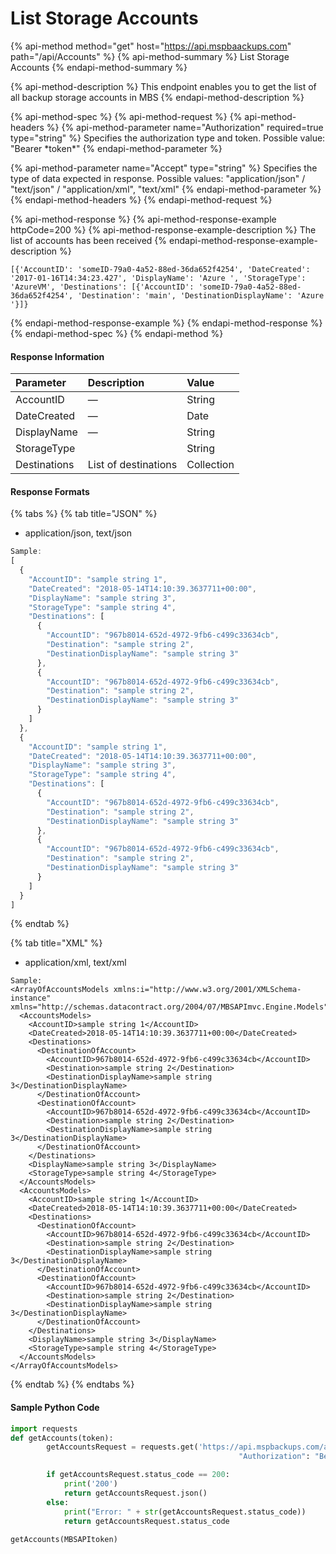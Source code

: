 # List Storage Accounts

{% api-method method="get" host="https://api.mspbaackups.com" path="/api/Accounts" %}
{% api-method-summary %}
List Storage Accounts
{% endapi-method-summary %}

{% api-method-description %}
This endpoint enables you to get the list of all backup storage accounts in MBS
{% endapi-method-description %}

{% api-method-spec %}
{% api-method-request %}
{% api-method-headers %}
{% api-method-parameter name="Authorization" required=true type="string" %}
Specifies the authorization type and token. Possible value: "Bearer \*token\*"
{% endapi-method-parameter %}

{% api-method-parameter name="Accept" type="string" %}
Specifies the type of data expected in response. Possible values:  "application/json" / "text/json" / "application/xml", "text/xml"
{% endapi-method-parameter %}
{% endapi-method-headers %}
{% endapi-method-request %}

{% api-method-response %}
{% api-method-response-example httpCode=200 %}
{% api-method-response-example-description %}
The list of accounts has been received
{% endapi-method-response-example-description %}

```
[{'AccountID': 'someID-79a0-4a52-88ed-36da652f4254', 'DateCreated': '2017-01-16T14:34:23.427', 'DisplayName': 'Azure ', 'StorageType': 'AzureVM', 'Destinations': [{'AccountID': 'someID-79a0-4a52-88ed-36da652f4254', 'Destination': 'main', 'DestinationDisplayName': 'Azure '}]}
```
{% endapi-method-response-example %}
{% endapi-method-response %}
{% endapi-method-spec %}
{% endapi-method %}

#### Response Information

| Parameter | Description | Value |
| :--- | :--- | :--- |
| AccountID | — | String |
| DateCreated | — | Date |
| DisplayName | — | String |
| StorageType |  | String |
| Destinations | List of destinations | Collection  |

#### Response Formats

{% tabs %}
{% tab title="JSON" %}
* application/json, text/json

```javascript
Sample:
[
  {
    "AccountID": "sample string 1",
    "DateCreated": "2018-05-14T14:10:39.3637711+00:00",
    "DisplayName": "sample string 3",
    "StorageType": "sample string 4",
    "Destinations": [
      {
        "AccountID": "967b8014-652d-4972-9fb6-c499c33634cb",
        "Destination": "sample string 2",
        "DestinationDisplayName": "sample string 3"
      },
      {
        "AccountID": "967b8014-652d-4972-9fb6-c499c33634cb",
        "Destination": "sample string 2",
        "DestinationDisplayName": "sample string 3"
      }
    ]
  },
  {
    "AccountID": "sample string 1",
    "DateCreated": "2018-05-14T14:10:39.3637711+00:00",
    "DisplayName": "sample string 3",
    "StorageType": "sample string 4",
    "Destinations": [
      {
        "AccountID": "967b8014-652d-4972-9fb6-c499c33634cb",
        "Destination": "sample string 2",
        "DestinationDisplayName": "sample string 3"
      },
      {
        "AccountID": "967b8014-652d-4972-9fb6-c499c33634cb",
        "Destination": "sample string 2",
        "DestinationDisplayName": "sample string 3"
      }
    ]
  }
]
```
{% endtab %}

{% tab title="XML" %}
* application/xml, text/xml

```markup
Sample:
<ArrayOfAccountsModels xmlns:i="http://www.w3.org/2001/XMLSchema-instance" xmlns="http://schemas.datacontract.org/2004/07/MBSAPImvc.Engine.Models">
  <AccountsModels>
    <AccountID>sample string 1</AccountID>
    <DateCreated>2018-05-14T14:10:39.3637711+00:00</DateCreated>
    <Destinations>
      <DestinationOfAccount>
        <AccountID>967b8014-652d-4972-9fb6-c499c33634cb</AccountID>
        <Destination>sample string 2</Destination>
        <DestinationDisplayName>sample string 3</DestinationDisplayName>
      </DestinationOfAccount>
      <DestinationOfAccount>
        <AccountID>967b8014-652d-4972-9fb6-c499c33634cb</AccountID>
        <Destination>sample string 2</Destination>
        <DestinationDisplayName>sample string 3</DestinationDisplayName>
      </DestinationOfAccount>
    </Destinations>
    <DisplayName>sample string 3</DisplayName>
    <StorageType>sample string 4</StorageType>
  </AccountsModels>
  <AccountsModels>
    <AccountID>sample string 1</AccountID>
    <DateCreated>2018-05-14T14:10:39.3637711+00:00</DateCreated>
    <Destinations>
      <DestinationOfAccount>
        <AccountID>967b8014-652d-4972-9fb6-c499c33634cb</AccountID>
        <Destination>sample string 2</Destination>
        <DestinationDisplayName>sample string 3</DestinationDisplayName>
      </DestinationOfAccount>
      <DestinationOfAccount>
        <AccountID>967b8014-652d-4972-9fb6-c499c33634cb</AccountID>
        <Destination>sample string 2</Destination>
        <DestinationDisplayName>sample string 3</DestinationDisplayName>
      </DestinationOfAccount>
    </Destinations>
    <DisplayName>sample string 3</DisplayName>
    <StorageType>sample string 4</StorageType>
  </AccountsModels>
</ArrayOfAccountsModels>
```
{% endtab %}
{% endtabs %}

#### Sample Python Code

```python
import requests
def getAccounts(token):
		getAccountsRequest = requests.get('https://api.mspbackups.com/api/Accounts', headers = {"Accept" : "application/json",
												   "Authorization": "Bearer " + token})

		if getAccountsRequest.status_code == 200:
			print('200')
			return getAccountsRequest.json()
		else:
			print("Error: " + str(getAccountsRequest.status_code))
			return getAccountsRequest.status_code
			
getAccounts(MBSAPItoken)
```

